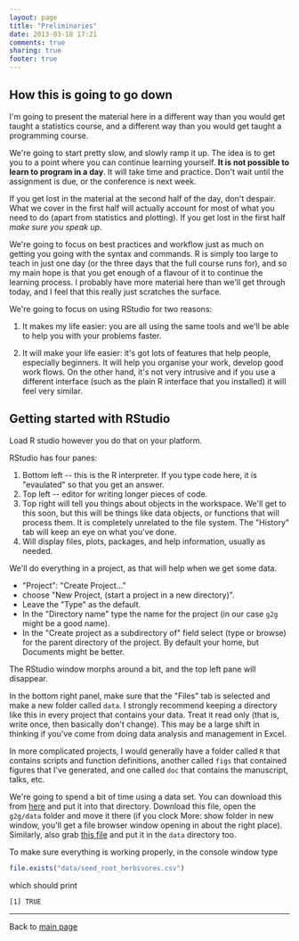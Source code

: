 ```yaml
---
layout: page
title: "Preliminaries"
date: 2013-03-18 17:21
comments: true
sharing: true
footer: true
---
```


## How this is going to go down

I'm going to present the material here in a different way than you
would get taught a statistics course, and a different way than you
would get taught a programming course.

We're going to start pretty slow, and slowly ramp it up.  The idea is
to get you to a point where you can continue learning yourself.  **It
is not possible to learn to program in a day**.  It will take time and
practice.  Don't wait until the assignment is due, or the conference
is next week.

If you get lost in the material at the second half of the day, don't
despair.  What we cover in the first half will actually account for
most of what you need to do (apart from statistics and plotting).  If
you get lost in the first half *make sure you speak up*.

We're going to focus on best practices and workflow just as much on
getting you going with the syntax and commands.  R is simply too large
to teach in just one day (or the three days that the full course runs
for), and so my main hope is that you get enough of a flavour of it to
continue the learning process.  I probably have more material here
than we'll get through today, and I feel that this really just
scratches the surface.

We're going to focus on using RStudio for two reasons:

1. It makes my life easier: you are all using the same tools and we'll
   be able to help you with your problems faster.

2. It will make your life easier: it's got lots of features that help
   people, especially beginners.  It will help you organise your work,
   develop good work flows.  On the other hand, it's not very
   intrusive and if you use a different interface (such as the plain R
   interface that you installed) it will feel very similar.
   
## Getting started with RStudio

Load R studio however you do that on your platform.

RStudio has four panes:

1. Bottom left -- this is the R interpreter.  If you type
   code here, it is "evaulated" so that you get an answer.
2. Top left -- editor for writing longer pieces of code.
3. Top right will tell you things about objects in the workspace.
   We'll get to this soon, but this will be things like data objects,
   or functions that will process them.  It is completely unrelated to
   the file system. The "History" tab will keep an eye on what you've
   done.
4. Will display files, plots, packages, and help information, usually
   as needed.

We'll do everything in a project, as that will help when we get some
data.

  - "Project": "Create Project..."
  - choose "New Project, (start a project in a new directory)".
  - Leave the "Type" as the default.
  - In the "Directory name" type the name for the project (in our case
    `g2g` might be a good name).
  - In the "Create project as a subdirectory of" field select (type or
    browse) for the parent directory of the project.  By default your
    home, but Documents might be better.
	
The RStudio window morphs around a bit, and the top left pane will
disappear.

In the bottom right panel, make sure that the "Files" tab is selected
and make a new folder called `data`.  I strongly recommend keeping a
directory like this in every project that contains your data.  Treat
it read only (that is, write once, then basically don't change).  This
may be a large shift in thinking if you've come from doing data
analysis and management in Excel.

In more complicated projects, I would generally have a folder called
`R` that contains scripts and function definitions, another called
`figs` that contained figures that I've generated, and one called
`doc` that contains the manuscript, talks, etc.

We're going to spend a bit of time using a data set.  You can download
this from [here](data/seed_root_herbivores.csv) and put it into that
directory.  Download this file, open the `g2g/data` folder and move it
there (if you clock More: show folder in new window, you'll get a file
browser window opening in about the right place).  Similarly, also
grab [this file](data/seed_root_herbivores.csv) and put it in the
`data` directory too.

To make sure everything is working properly, in the console window
type

```r
file.exists("data/seed_root_herbivores.csv")
```

which should print

```plain
[1] TRUE
```

---
Back to [main page](/intro)
